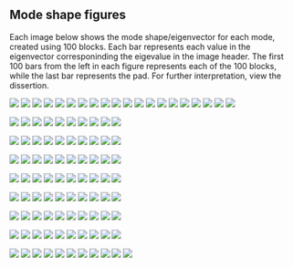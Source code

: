 ## Mode shape figures

Each image below shows the mode shape/eigenvector for each mode, created using 100 blocks. 
Each bar represents each value in the eigenvector corresponinding the eigevalue in the image header. 
The first 100 bars from the left in each figure represents each of the 100 blocks, while the last bar represents the pad. 
For further interpretation, view the dissertion.  


![](figures/nov8_large_test_1_eigen_bars_0.png)
![](figures/nov8_large_test_1_eigen_bars_1.png)
![](figures/nov8_large_test_1_eigen_bars_2.png)
![](figures/nov8_large_test_1_eigen_bars_3.png)
![](figures/nov8_large_test_1_eigen_bars_4.png)
![](figures/nov8_large_test_1_eigen_bars_5.png)
![](figures/nov8_large_test_1_eigen_bars_6.png)
![](figures/nov8_large_test_1_eigen_bars_7.png)
![](figures/nov8_large_test_1_eigen_bars_8.png)
![](figures/nov8_large_test_1_eigen_bars_9.png)
![](figures/nov8_large_test_1_eigen_bars_10.png)
![](figures/nov8_large_test_1_eigen_bars_11.png)
![](figures/nov8_large_test_1_eigen_bars_12.png)
![](figures/nov8_large_test_1_eigen_bars_13.png)
![](figures/nov8_large_test_1_eigen_bars_14.png)
![](figures/nov8_large_test_1_eigen_bars_15.png)
![](figures/nov8_large_test_1_eigen_bars_16.png)
![](figures/nov8_large_test_1_eigen_bars_17.png)
![](figures/nov8_large_test_1_eigen_bars_18.png)
![](figures/nov8_large_test_1_eigen_bars_19.png)

![](figures/nov8_large_test_1_eigen_bars_20.png)
![](figures/nov8_large_test_1_eigen_bars_21.png)
![](figures/nov8_large_test_1_eigen_bars_22.png)
![](figures/nov8_large_test_1_eigen_bars_23.png)
![](figures/nov8_large_test_1_eigen_bars_24.png)
![](figures/nov8_large_test_1_eigen_bars_25.png)
![](figures/nov8_large_test_1_eigen_bars_26.png)
![](figures/nov8_large_test_1_eigen_bars_27.png)
![](figures/nov8_large_test_1_eigen_bars_28.png)
![](figures/nov8_large_test_1_eigen_bars_29.png)

![](figures/nov8_large_test_1_eigen_bars_30.png)
![](figures/nov8_large_test_1_eigen_bars_31.png)
![](figures/nov8_large_test_1_eigen_bars_32.png)
![](figures/nov8_large_test_1_eigen_bars_33.png)
![](figures/nov8_large_test_1_eigen_bars_34.png)
![](figures/nov8_large_test_1_eigen_bars_35.png)
![](figures/nov8_large_test_1_eigen_bars_36.png)
![](figures/nov8_large_test_1_eigen_bars_37.png)
![](figures/nov8_large_test_1_eigen_bars_38.png)
![](figures/nov8_large_test_1_eigen_bars_39.png)

![](figures/nov8_large_test_1_eigen_bars_40.png)
![](figures/nov8_large_test_1_eigen_bars_41.png)
![](figures/nov8_large_test_1_eigen_bars_42.png)
![](figures/nov8_large_test_1_eigen_bars_43.png)
![](figures/nov8_large_test_1_eigen_bars_44.png)
![](figures/nov8_large_test_1_eigen_bars_45.png)
![](figures/nov8_large_test_1_eigen_bars_46.png)
![](figures/nov8_large_test_1_eigen_bars_47.png)
![](figures/nov8_large_test_1_eigen_bars_48.png)
![](figures/nov8_large_test_1_eigen_bars_49.png)

![](figures/nov8_large_test_1_eigen_bars_50.png)
![](figures/nov8_large_test_1_eigen_bars_51.png)
![](figures/nov8_large_test_1_eigen_bars_52.png)
![](figures/nov8_large_test_1_eigen_bars_53.png)
![](figures/nov8_large_test_1_eigen_bars_54.png)
![](figures/nov8_large_test_1_eigen_bars_55.png)
![](figures/nov8_large_test_1_eigen_bars_56.png)
![](figures/nov8_large_test_1_eigen_bars_57.png)
![](figures/nov8_large_test_1_eigen_bars_58.png)
![](figures/nov8_large_test_1_eigen_bars_59.png)

![](figures/nov8_large_test_1_eigen_bars_60.png)
![](figures/nov8_large_test_1_eigen_bars_61.png)
![](figures/nov8_large_test_1_eigen_bars_62.png)
![](figures/nov8_large_test_1_eigen_bars_63.png)
![](figures/nov8_large_test_1_eigen_bars_64.png)
![](figures/nov8_large_test_1_eigen_bars_65.png)
![](figures/nov8_large_test_1_eigen_bars_66.png)
![](figures/nov8_large_test_1_eigen_bars_67.png)
![](figures/nov8_large_test_1_eigen_bars_68.png)
![](figures/nov8_large_test_1_eigen_bars_69.png)

![](figures/nov8_large_test_1_eigen_bars_70.png)
![](figures/nov8_large_test_1_eigen_bars_71.png)
![](figures/nov8_large_test_1_eigen_bars_72.png)
![](figures/nov8_large_test_1_eigen_bars_73.png)
![](figures/nov8_large_test_1_eigen_bars_74.png)
![](figures/nov8_large_test_1_eigen_bars_75.png)
![](figures/nov8_large_test_1_eigen_bars_76.png)
![](figures/nov8_large_test_1_eigen_bars_77.png)
![](figures/nov8_large_test_1_eigen_bars_78.png)
![](figures/nov8_large_test_1_eigen_bars_79.png)

![](figures/nov8_large_test_1_eigen_bars_80.png)
![](figures/nov8_large_test_1_eigen_bars_81.png)
![](figures/nov8_large_test_1_eigen_bars_82.png)
![](figures/nov8_large_test_1_eigen_bars_83.png)
![](figures/nov8_large_test_1_eigen_bars_84.png)
![](figures/nov8_large_test_1_eigen_bars_85.png)
![](figures/nov8_large_test_1_eigen_bars_86.png)
![](figures/nov8_large_test_1_eigen_bars_87.png)
![](figures/nov8_large_test_1_eigen_bars_88.png)
![](figures/nov8_large_test_1_eigen_bars_89.png)

![](figures/nov8_large_test_1_eigen_bars_90.png)
![](figures/nov8_large_test_1_eigen_bars_91.png)
![](figures/nov8_large_test_1_eigen_bars_92.png)
![](figures/nov8_large_test_1_eigen_bars_93.png)
![](figures/nov8_large_test_1_eigen_bars_94.png)
![](figures/nov8_large_test_1_eigen_bars_95.png)
![](figures/nov8_large_test_1_eigen_bars_96.png)
![](figures/nov8_large_test_1_eigen_bars_97.png)
![](figures/nov8_large_test_1_eigen_bars_98.png)
![](figures/nov8_large_test_1_eigen_bars_99.png)
![](figures/nov8_large_test_1_eigen_bars_100.png)
